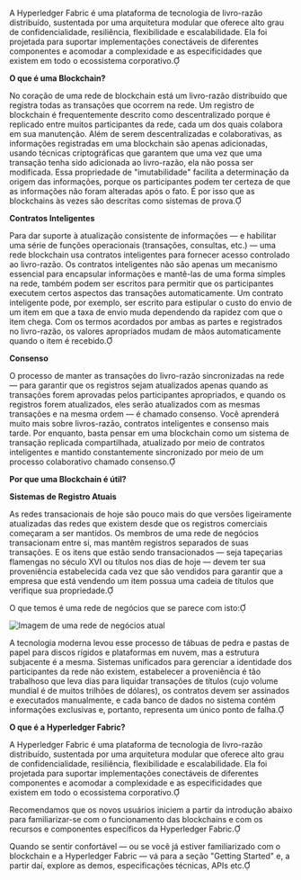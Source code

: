 A Hyperledger Fabric é uma plataforma de tecnologia de livro-razão distribuído, sustentada por uma arquitetura modular que oferece alto grau de confidencialidade, resiliência, flexibilidade e escalabilidade. Ela foi projetada para suportar implementações conectáveis de diferentes componentes e acomodar a complexidade e as especificidades que existem em todo o ecossistema corporativo.

**O que é uma Blockchain?**

No coração de uma rede de blockchain está um livro-razão distribuído que registra todas as transações que ocorrem na rede. Um registro de blockchain é frequentemente descrito como descentralizado porque é replicado entre muitos participantes da rede, cada um dos quais colabora em sua manutenção. Além de serem descentralizadas e colaborativas, as informações registradas em uma blockchain são apenas adicionadas, usando técnicas criptográficas que garantem que uma vez que uma transação tenha sido adicionada ao livro-razão, ela não possa ser modificada. Essa propriedade de "imutabilidade" facilita a determinação da origem das informações, porque os participantes podem ter certeza de que as informações não foram alteradas após o fato. É por isso que as blockchains às vezes são descritas como sistemas de prova.

**Contratos Inteligentes**

Para dar suporte à atualização consistente de informações — e habilitar uma série de funções operacionais (transações, consultas, etc.) — uma rede blockchain usa contratos inteligentes para fornecer acesso controlado ao livro-razão. Os contratos inteligentes não são apenas um mecanismo essencial para encapsular informações e mantê-las de uma forma simples na rede, também podem ser escritos para permitir que os participantes executem certos aspectos das transações automaticamente. Um contrato inteligente pode, por exemplo, ser escrito para estipular o custo do envio de um item em que a taxa de envio muda dependendo da rapidez com que o item chega. Com os termos acordados por ambas as partes e registrados no livro-razão, os valores apropriados mudam de mãos automaticamente quando o item é recebido.

**Consenso**

O processo de manter as transações do livro-razão sincronizadas na rede — para garantir que os registros sejam atualizados apenas quando as transações forem aprovadas pelos participantes apropriados, e quando os registros forem atualizados, eles serão atualizados com as mesmas transações e na mesma ordem — é chamado consenso. Você aprenderá muito mais sobre livros-razão, contratos inteligentes e consenso mais tarde. Por enquanto, basta pensar em uma blockchain como um sistema de transação replicada compartilhada, atualizado por meio de contratos inteligentes e mantido constantemente sincronizado por meio de um processo colaborativo chamado consenso.

**Por que uma Blockchain é útil?**

**Sistemas de Registro Atuais**

As redes transacionais de hoje são pouco mais do que versões ligeiramente atualizadas das redes que existem desde que os registros comerciais começaram a ser mantidos. Os membros de uma rede de negócios transacionam entre si, mas mantêm registros separados de suas transações. E os itens que estão sendo transacionados — seja tapeçarias flamengas no século XVI ou títulos nos dias de hoje — devem ter sua proveniência estabelecida cada vez que são vendidos para garantir que a empresa que está vendendo um item possua uma cadeia de títulos que verifique sua propriedade.

O que temos é uma rede de negócios que se parece com isto:

![Imagem de uma rede de negócios atual](https://hyperledger-fabric.readthedocs.io/pt/release-2.5/_images/current_network.png)

A tecnologia moderna levou esse processo de tábuas de pedra e pastas de papel para discos rígidos e plataformas em nuvem, mas a estrutura subjacente é a mesma. Sistemas unificados para gerenciar a identidade dos participantes da rede não existem, estabelecer a proveniência é tão trabalhoso que leva dias para liquidar transações de títulos (cujo volume mundial é de muitos trilhões de dólares), os contratos devem ser assinados e executados manualmente, e cada banco de dados no sistema contém informações exclusivas e, portanto, representa um único ponto de falha.

**O que é a Hyperledger Fabric?**

A Hyperledger Fabric é uma plataforma de tecnologia de livro-razão distribuído, sustentada por uma arquitetura modular que oferece alto grau de confidencialidade, resiliência, flexibilidade e escalabilidade. Ela foi projetada para suportar implementações conectáveis de diferentes componentes e acomodar a complexidade e as especificidades que existem em todo o ecossistema corporativo.

Recomendamos que os novos usuários iniciem a partir da introdução abaixo para familiarizar-se com o funcionamento das blockchains e com os recursos e componentes específicos da Hyperledger Fabric.

Quando se sentir confortável — ou se você já estiver familiarizado com o blockchain e a Hyperledger Fabric — vá para a seção "Getting Started" e, a partir daí, explore as demos, especificações técnicas, APIs etc. 